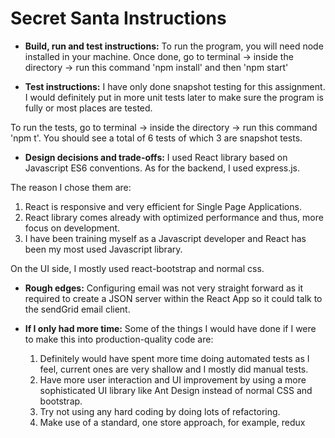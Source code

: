# Secret Santa Instructions

- **Build, run and test instructions:**
  To run the program, you will need node installed in your machine.
  Once done, go to terminal -> inside the directory -> run this command 'npm install' and then 'npm start'

- **Test instructions:**
  I have only done snapshot testing for this assignment. I would definitely put in more unit tests later to make sure the program is fully or most places are tested.

To run the tests, go to terminal -> inside the directory -> run this command 'npm t'. You should see a total of 6 tests of which 3 are snapshot tests.

- **Design decisions and trade-offs:**
  I used React library based on Javascript ES6 conventions. As for the backend, I used express.js.

The reason I chose them are:

1. React is responsive and very efficient for Single Page Applications.
2. React library comes already with optimized performance and
   thus, more focus on development.
3. I have been training myself as a Javascript developer and React has been my most used Javascript library.

On the UI side, I mostly used react-bootstrap and normal css.

- **Rough edges:**
  Configuring email was not very straight forward as it required
  to create a JSON server within the React App so it could talk
  to the sendGrid email client.

- **If I only had more time:**
  Some of the things I would have done if I were to make this into production-quality code are:

  1. Definitely would have spent more time doing automated tests as I feel, current ones are very shallow and I mostly did manual tests.
  2. Have more user interaction and UI improvement by using a more sophisticated UI library like Ant Design instead of normal CSS and bootstrap.
  3. Try not using any hard coding by doing lots of refactoring.
  4. Make use of a standard, one store approach, for example, redux
